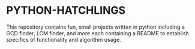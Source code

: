 # PYTHON-HATCHLINGS
This repository contains fun, small projects written in python including a GCD finder, LCM finder, and more each containing a README to establish specifics of functionality and algorithm usage.
